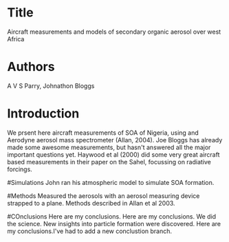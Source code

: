 # Title
Aircraft measurements and models of secondary organic aerosol over west Africa

# Authors
A V S Parry, Johnathon Bloggs

# Introduction
We prsent here aircraft measurements of SOA of Nigeria, using and Aerodyne aerosol mass spectrometer (Allan, 2004).
Joe Bloggs has already made some awesome measurements, but hasn't answered all the major important questions yet.
Haywood et al (2000) did some very great aircraft based measurements in their paper on the Sahel, focussing on radiative forcings.

#Simulations
John ran his atmospheric model to simulate SOA formation.

#Methods
Measured the aerosols with an aerosol measuring device strapped to a plane. Methods described in Allan et al 2003.

#COnclusions
Here are my conclusions.
Here are my conclusions. We did the science. New insights into particle formation were discovered.
Here are my conclusions.I've had to add a new conclustion branch.
